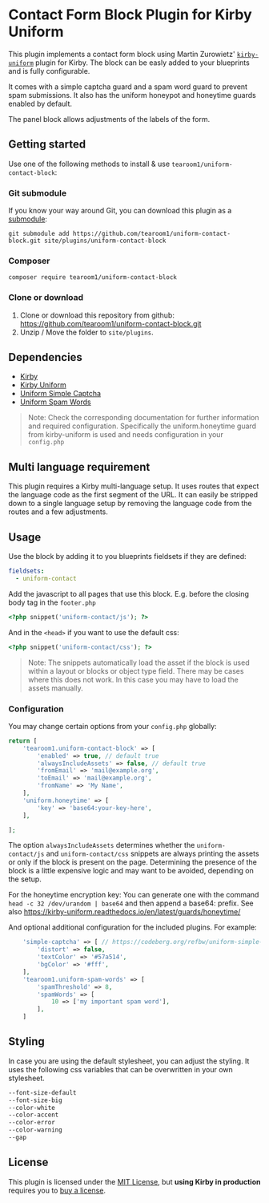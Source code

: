 # Contact Form Block Plugin for Kirby Uniform

This plugin implements a contact form block using Martin Zurowietz' [
`kirby-uniform`](https://github.com/mzur/kirby-uniform) plugin for Kirby.
The block can be easly added to your blueprints and is fully configurable.

It comes with a simple captcha guard and a spam word guard to prevent spam submissions.
It also has the uniform honeypot and honeytime guards enabled by default.

The panel block allows adjustments of the labels of the form.

## Getting started

Use one of the following methods to install & use `tearoom1/uniform-contact-block`:

### Git submodule

If you know your way around Git, you can download this plugin as
a [submodule](https://github.com/blog/2104-working-with-submodules):

```text
git submodule add https://github.com/tearoom1/uniform-contact-block.git site/plugins/uniform-contact-block
```

### Composer

```text
composer require tearoom1/uniform-contact-block
```

### Clone or download

1. Clone or download this repository from github: https://github.com/tearoom1/uniform-contact-block.git
2. Unzip / Move the folder to `site/plugins`.

## Dependencies

- [Kirby](https://getkirby.com)
- [Kirby Uniform](https://github.com/mzur/kirby-uniform)
- [Uniform Simple Captcha](https://codeberg.org/refbw/uniform-simple-captcha)
- [Uniform Spam Words](https://github.com/tearoom1/uniform-spam-words)

> Note: Check the corresponding documentation for further information and required configuration.
> Specifically the uniform.honeytime guard from kirby-uniform is used and needs configuration in your `config.php`

## Multi language requirement

This plugin requires a Kirby multi-language setup. It uses routes that expect the language code as the first segment of
the URL.
It can easily be stripped down to a single language setup by removing the language code from the routes and a few
adjustments.

## Usage

Use the block by adding it to you blueprints fieldsets if they are defined:

```yaml
fieldsets:
  - uniform-contact
```

Add the javascript to all pages that use this block.
E.g. before the closing body tag in the `footer.php`

```php
<?php snippet('uniform-contact/js'); ?>
```

And in the `<head>` if you want to use the default css:

```php
<?php snippet('uniform-contact/css'); ?>
```

> Note: The snippets automatically load the asset if the block is used within a layout or blocks or object type field.
> There may be cases where this does not work. In this case you may have to load the assets manually.

### Configuration

You may change certain options from your `config.php` globally:

```php
return [
    'tearoom1.uniform-contact-block' => [
        'enabled' => true, // default true
        'alwaysIncludeAssets' => false, // default true
        'fromEmail' => 'mail@example.org',
        'toEmail' => 'mail@example.org',
        'fromName' => 'My Name',
    ],
    'uniform.honeytime' => [
        'key' => 'base64:your-key-here',
    ],

];
```

The option `alwaysIncludeAssets` determines whether the `uniform-contact/js` and `uniform-contact/css` snippets are
always printing the assets
or only if the block is present on the page. Determining the presence of the block is a little expensive logic and may
want to be avoided, depending on the setup.

For the honeytime encryption key: You can generate one with the command `head -c 32 /dev/urandom | base64` and then
append a base64: prefix.
See also https://kirby-uniform.readthedocs.io/en/latest/guards/honeytime/

And optional additional configuration for the included plugins. For example:

```php
    'simple-captcha' => [ // https://codeberg.org/refbw/uniform-simple-captcha
        'distort' => false,
        'textColor' => '#57a514',
        'bgColor' => '#fff',
    ],
    'tearoom1.uniform-spam-words' => [
        'spamThreshold' => 8,
        'spamWords' => [
            10 => ['my important spam word'],
        ],
    ]
```

## Styling

In case you are using the default stylesheet, you can adjust the styling.
It uses the following css variables that can be overwritten in your own stylesheet.

```css
--font-size-default
--font-size-big
--color-white
--color-accent
--color-error
--color-warning
--gap
```

## License

This plugin is licensed under the [MIT License](LICENSE), but **using Kirby in production** requires you
to [buy a license](https://getkirby.com/buy).
